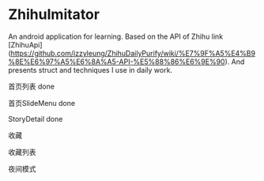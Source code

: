 # ZhihuImitator
An android application for learning.
Based on the API of Zhihu link [ZhihuApi] (https://github.com/izzyleung/ZhihuDailyPurify/wiki/%E7%9F%A5%E4%B9%8E%E6%97%A5%E6%8A%A5-API-%E5%88%86%E6%9E%90).
And presents struct and techniques I use in daily work.

首页列表 done

首页SlideMenu done

StoryDetail done

收藏 

收藏列表 

夜间模式

